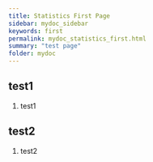 ```yaml
---
title: Statistics First Page
sidebar: mydoc_sidebar
keywords: first
permalink: mydoc_statistics_first.html
summary: "test page"
folder: mydoc
---
```


## test1

1. test1

## test2

1. test2